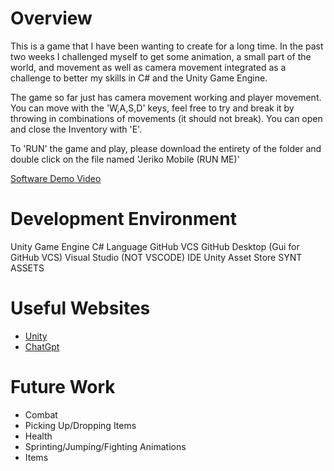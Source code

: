 # Overview

This is a game that I have been wanting to create for a long time. In the past two weeks I challenged myself to get some animation, a small part of the world, and movement as well as camera movement integrated
as a challenge to better my skills in C# and the Unity Game Engine.

The game so far just has camera movement working and player movement. You can move with the 'W,A,S,D' keys, feel free to try and break it by throwing in combinations of movements (it should not break).
You can open and close the Inventory with 'E'.

To 'RUN' the game and play, please download the entirety of the folder and double click on the file named 'Jeriko Mobile (RUN ME)'

[Software Demo Video]([http://youtube.link.goes.here](https://youtu.be/GgjhVEOwsbQ))

# Development Environment

Unity Game Engine
C# Language
GitHub VCS
GitHub Desktop (Gui for GitHub VCS)
Visual Studio (NOT VSCODE) IDE
Unity Asset Store
SYNT ASSETS

# Useful Websites

* [Unity](Unity.Com)
* [ChatGpt](ChatGpt.Com)

# Future Work

* Combat
* Picking Up/Dropping Items
* Health
* Sprinting/Jumping/Fighting Animations
* Items
